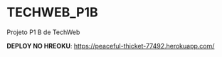 # TECHWEB_P1B
Projeto P1 B de TechWeb

**DEPLOY NO HREOKU**:
https://peaceful-thicket-77492.herokuapp.com/
